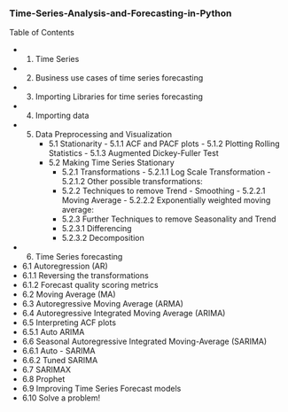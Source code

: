 ### Time-Series-Analysis-and-Forecasting-in-Python

Table of Contents
- 1. Time Series
- 2. Business use cases of time series forecasting
- 3. Importing Libraries for time series forecasting
- 4. Importing data
- 5.  Data Preprocessing and Visualization
      - 5.1  Stationarity
            - 5.1.1  ACF and PACF plots
            - 5.1.2  Plotting Rolling Statistics
            - 5.1.3  Augmented Dickey-Fuller Test
       - 5.2  Making Time Series Stationary
            - 5.2.1  Transformations
                  - 5.2.1.1  Log Scale Transformation
                  - 5.2.1.2  Other possible transformations:
            - 5.2.2  Techniques to remove Trend - Smoothing
                  - 5.2.2.1  Moving Average
                  - 5.2.2.2  Exponentially weighted moving average:
            - 5.2.3  Further Techniques to remove Seasonality and Trend
            - 5.2.3.1  Differencing
            - 5.2.3.2  Decomposition
- 6.  Time Series forecasting
- 6.1  Autoregression (AR)
- 6.1.1  Reversing the transformations
- 6.1.2  Forecast quality scoring metrics
- 6.2  Moving Average (MA)
- 6.3  Autoregressive Moving Average (ARMA)
- 6.4  Autoregressive Integrated Moving Average (ARIMA)
- 6.5  Interpreting ACF plots
- 6.5.1  Auto ARIMA
- 6.6  Seasonal Autoregressive Integrated Moving-Average (SARIMA)
- 6.6.1  Auto - SARIMA
- 6.6.2  Tuned SARIMA
- 6.7  SARIMAX
- 6.8  Prophet
- 6.9  Improving Time Series Forecast models
- 6.10  Solve a problem!
